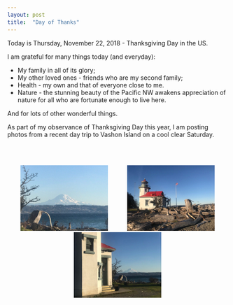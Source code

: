```yaml
---
layout: post
title:  "Day of Thanks"
---
```

Today is Thursday, November 22, 2018 - Thanksgiving Day in the US.

I am grateful for many things today (and everyday):
- My family in all of its glory;
- My other loved ones - friends who are my second family;
- Health - my own and that of everyone close to me.
- Nature - the stunning beauty of the Pacific NW awakens appreciation of nature for all who are fortunate enough to live here.

And for lots of other wonderful things.

As part of my observance of Thanksgiving Day this year, I am posting photos from a recent day trip to Vashon Island on a cool clear Saturday.

<br/>
<br/>
<p align="center">
  <img src="/assets/puget_rainier.jpg" width="200" hspace="20"/>
  <img src="/assets/point_robinson.jpg" width="200" hspace="20" />
  <img src="/assets/lighthouse_rainier.jpg" width="200"/>
</p>

<br/>
<br/>
